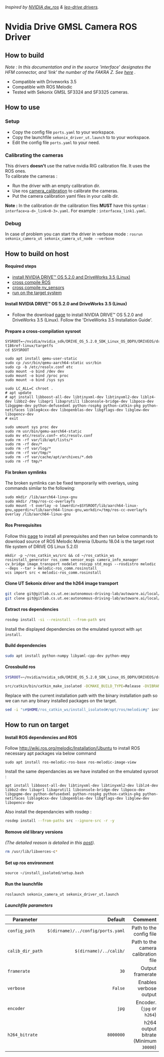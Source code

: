 <upper>*Inspired by [NVIDIA dw_ros](https://github.com/NVIDIA/dw-ros)
& [leo-drive drivers](https://gitlab.com/leo-drive/Drivers/sekonix_camera).* </upper>

# Nvidia Drive GMSL Camera ROS Driver

## How to build

*Note : In this documentation and in the source 'interface' designates the HFM connector, and 'link' the number of the
FAKRA Z.
See [here](https://docs.nvidia.com/drive/drive_os_5.1.6.1L/nvvib_docs/index.html#page/DRIVE_OS_Linux_SDK_Development_Guide/Camera/camera_xavier.html)
.*

- Compatible with Driveworks 3.5
- Compatible with ROS Melodic
- Tested with Sekonix GMSL SF3324 and SF3325 cameras.

## How to use

### Setup

- Copy the config file `ports.yaml` to your workspace.
- Copy the launchfile `sekonix_driver_ut.launch` to to your workspace.
- Edit the config file `ports.yaml` to your need.

### Calibrating the cameras

This drivers **doesn't** use the native nvidia RIG calibration file. It uses the ROS ones.  
To calibrate the cameras :

- Run the driver with an empty calibration dir.
- Use ros [camera_calibration](http://wiki.ros.org/camera_calibration) to calibrate the cameras.
- Put the camera calibration yaml files in your calib dir.

**Note :** In the calibration dir the calibration files **MUST** have this syntax : `interface<a-d>_link<0-3>.yaml`. For
example : `interfacea_link1.yaml`.

### Debug

In case of problem you can start the driver in verbose
mode :  `rosrun sekonix_camera_ut sekonix_camera_ut_node --verbose`

## How to build on host

#### Required steps

- [install NVIDIA DRIVE™ OS 5.2.0 and DriveWorks 3.5 (Linux)](https://github.com/nvidia/dw-ros#install-nvidia-drive-os-520-and-driveworks-35-linux)
- [cross compile ROS](https://github.com/nvidia/dw-ros#cross-compile-ros)
- [cross compile nv_sensors](https://github.com/nvidia/dw-ros#cross-compile-nv_sensors)
- [run on the target system](https://github.com/nvidia/dw-ros#run-on-the-target-system)

#### Install NVIDIA DRIVE™ OS 5.2.0 and DriveWorks 3.5 (Linux)

- Follow the download [page](https://developer.nvidia.com/drive/downloads) to install NVIDIA DRIVE™ OS 5.2.0 and
  DriveWorks 3.5 (Linux). Follow the 'DriveWorks 3.5 Installation Guide'.

#### Prepare a cross-compilation sysroot

```
SYSROOT=~/nvidia/nvidia_sdk/DRIVE_OS_5.2.0_SDK_Linux_OS_DDPX/DRIVEOS/drive-t186ref-linux/targetfs
cd $SYSROOT

sudo apt install qemu-user-static
sudo cp /usr/bin/qemu-aarch64-static usr/bin
sudo cp -b /etc/resolv.conf etc
sudo mount -o bind /dev dev
sudo mount -o bind /proc proc
sudo mount -o bind /sys sys

sudo LC_ALL=C chroot .
# apt update
# apt install libboost-all-dev libtinyxml-dev libtinyxml2-dev liblz4-dev libbz2-dev libapr1 libaprutil1 libconsole-bridge-dev libpoco-dev libgpgme-dev python-defusedxml python-rospkg python-catkin-pkg python-netifaces liblog4cxx-dev libopenblas-dev libgflags-dev libglew-dev libopencv-dev
# exit

sudo umount sys proc dev 
sudo rm usr/bin/qemu-aarch64-static
sudo mv etc/resolv.conf~ etc/resolv.conf
sudo rm -rf var/lib/apt/lists/*
sudo rm -rf dev/*
sudo rm -rf var/log/*
sudo rm -rf var/tmp/*
sudo rm -rf var/cache/apt/archives/*.deb
sudo rm -rf tmp/*
```

#### Fix broken symlinks

The broken symlinks can be fixed temporarily with overlays, using commands similar to the following:

```
sudo mkdir /lib/aarch64-linux-gnu
sudo mkdir /tmp/ros-cc-overlayfs
sudo mount -t overlay -o lowerdir=$SYSROOT/lib/aarch64-linux-gnu,upperdir=/lib/aarch64-linux-gnu,workdir=/tmp/ros-cc-overlayfs overlay /lib/aarch64-linux-gnu
```

#### Ros Prerequisites

Follow this [page](http://wiki.ros.org/melodic/Installation/Source) to install all prerequisites and then run below
commands to download source of ROS Melodic Morenia (Ubuntu 18.04 is the target root file system of DRIVE OS Linux 5.2.0)

```
mkdir -p ~/ros_catkin_ws/src && cd ~/ros_catkin_ws
rosinstall_generator ros_comm sensor_msgs camera_info_manager cv_bridge image_transport nodelet roscpp std_msgs --rosdistro melodic --deps --tar > melodic-ros_comm.rosinstall
vcs import src < melodic-ros_comm.rosinstall
```

#### Clone UT Sekonix driver and the h264 image transport

```bash
git clone git@gitlab.cs.ut.ee:autonomous-driving-lab/autoware.ai/local/sekonix_camera_ut.git src/sekonix_camera_ut
git clone git@gitlab.cs.ut.ee:autonomous-driving-lab/autoware.ai/local/h264_image_transport.git src/h264_image_transport
```

#### Extract ros dependencies

```bash
rosdep install -si --reinstall --from-path src
```

Install the displayed dependencies on the emulated sysroot with `apt install`.

#### Build dependencies

```bash
sudo apt install python-numpy libyaml-cpp-dev python-empy
```

#### Crossbuild ros

```bash
SYSROOT=~/nvidia/nvidia_sdk/DRIVE_OS_5.2.0_SDK_Linux_OS_DDPX/DRIVEOS/drive-t186ref-linux/targetfs
```

```bash
src/catkin/bin/catkin_make_isolated -DCMAKE_BUILD_TYPE=Release -DVIBRANTE_PDK:STRING=$PDK -DTRT_VERSION:STRING=6.3.1.3 -DCMAKE_TOOLCHAIN_FILE=$HOME/ros_catkin_ws/src/sekonix_camera_ut/Toolchain-V5L.cmake -DCMAKE_EXE_LINKER_FLAGS="${CMAKE_EXE_LINKER_FLAGS} -L/usr/local/driveworks/targets/aarch64-Linux/lib -Wl,-rpath,/usr/local/driveworks/targets/aarch64-Linux/lib -L$SYSROOT/usr/local/cuda-10.2/targets/aarch64-linux/lib -Wl,-rpath,$SYSROOT/usr/local/cuda-10.2/targets/aarch64-linux/lib -L$SYSROOT/usr/lib/aarch64-linux-gnu/openblas -Wl,-rpath,$SYSROOT/usr/lib/aarch64-linux-gnu/openblas" --install --ignore-pkg h264_image_transport
```

Replace with the current installation path with the binary installation path so we can run any binary installed packages
on the target.

```bash
sed -i "s#$HOME/ros_catkin_ws/install_isolated#/opt/ros/melodic#g" install_isolated/_setup_util.py
```

## How to run on target

#### Install ROS dependencies and ROS

Follow http://wiki.ros.org/melodic/Installation/Ubuntu to install ROS necessary apt packages via below command

```
sudo apt install ros-melodic-ros-base ros-melodic-image-view
```

Install the same dependancies as we have installed on the emulated sysroot :

```
apt install libboost-all-dev libtinyxml-dev libtinyxml2-dev liblz4-dev libbz2-dev libapr1 libaprutil1 libconsole-bridge-dev libpoco-dev libgpgme-dev python-defusedxml python-rospkg python-catkin-pkg python-netifaces liblog4cxx-dev libopenblas-dev libgflags-dev libglew-dev libopencv-dev
```

Also install the dependancies with rosdep :

```bash
rosdep install --from-paths src --ignore-src -r -y
```

#### Remove old library versions

*(The detailed reason is detailed in
this [post](https://forums.developer.nvidia.com/t/libgdal-so-has-undefined-symbol/110239/5)).*

```bash
rm /usr/lib/libxerces-c*
```

#### Set up ros environment

```
source ~/install_isolated/setup.bash
```

#### Run the launchfile

```bash
roslaunch sekonix_camera_ut sekonix_driver_ut.launch
```

##### Launchfile parameters

| Parameter        |                           Default |                               Comment |
|------------------|----------------------------------:|--------------------------------------:|
| `config_path`    | `$(dirname)/../config/ports.yaml` |               Path to the config file |
| `calib_dir_path` |            `$(dirname)/../calib/` |   Path to the camera calibration file |
| `framerate`      |                              `30` |                      Output framerate |
| `verbose`        |                           `False` |                Enables verbose output | 
| `encoder`        |                             `jpg` |            Encoder. (`jpg` or `h264`) | 
| `h264_bitrate`   |                         `8000000` | h264 output bitrate (Minimum `30000`) | 
 